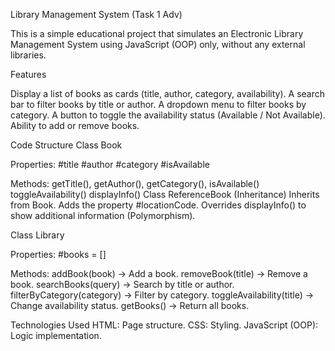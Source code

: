 Library Management System (Task 1 Adv)

This is a simple educational project that simulates an Electronic Library Management System using JavaScript (OOP) only, without any external libraries.

Features

Display a list of books as cards (title, author, category, availability).
A search bar to filter books by title or author.
A dropdown menu to filter books by category.
A button to toggle the availability status (Available / Not Available).
Ability to add or remove books.

Code Structure
Class Book

Properties:
#title
#author
#category
#isAvailable

Methods:
getTitle(), getAuthor(), getCategory(), isAvailable()
toggleAvailability()
displayInfo()
Class ReferenceBook (Inheritance)
Inherits from Book.
Adds the property #locationCode.
Overrides displayInfo() to show additional information (Polymorphism).

Class Library

Properties:
#books = []

Methods:
addBook(book) → Add a book.
removeBook(title) → Remove a book.
searchBooks(query) → Search by title or author.
filterByCategory(category) → Filter by category.
toggleAvailability(title) → Change availability status.
getBooks() → Return all books.

Technologies Used
HTML: Page structure.
CSS: Styling.
JavaScript (OOP): Logic implementation.
